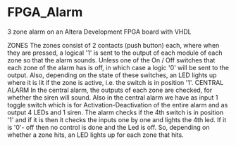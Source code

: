 # FPGA_Alarm
3 zone alarm on an Altera Development FPGA board with VHDL

ZONES
The zones consist of 2 contacts (push button) each, where when they are pressed, a logical '1' is sent to the output of each module of each zone so that the alarm sounds.
Unless one of the On / Off switches that each zone of the alarm has is off, in which case a logic '0' will be sent to the output.
Also, depending on the state of these switches, an LED lights up where it is lit if the zone is active, i.e. the switch is in position '1'.
CENTRAL ALARM
In the central alarm, the outputs of each zone are checked, for whether the siren will sound.
Also in the central alarm we have as input 1 toggle switch which is for Activation-Deactivation of the entire alarm and as output 4 LEDs and 1 siren.
The alarm checks if the 4th switch is in position '1' and if it is then it checks the inputs one by one and lights the 4th led. If it is '0'- off then no control is done and the Led is off.
So, depending on whether a zone hits, an LED lights up for each zone that hits.
